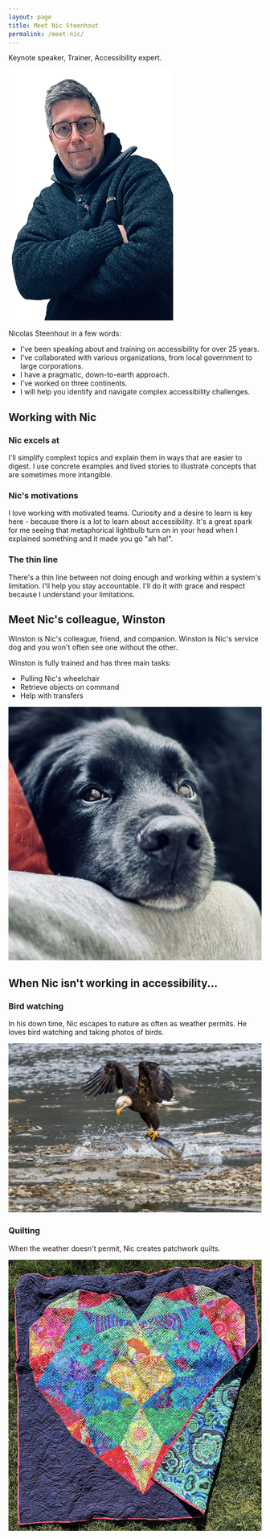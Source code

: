 ```yaml
---
layout: page
title: Meet Nic Steenhout
permalink: /meet-nic/
---
```


<div class="callout">
  <p>Keynote speaker, Trainer, Accessibility expert.</p>
</div>

<div class="grid-reflow">
  <img src="/img/nic.png" alt="">

  <div class="box-with-shadow light-on-primary">
    <p>Nicolas Steenhout in a few words:</p>
    <ul>
      <li>I've been speaking about and training on accessibility for over 25 years.</li>
      <li>I've collaborated with various organizations, from local government to large corporations.</li>
      <li>I have a pragmatic, down-to-earth approach.</li>
      <li>I've worked on three continents.</li>
      <li>I will help you identify and navigate complex accessibility challenges.</li>
    </ul>
  </div>
</div>

## Working with Nic 

<div class="flex-reflow">
  <div>
    <h3>Nic excels at</h3>
    <p>I'll simplify complext topics and explain them in ways that are easier to digest. I use concrete examples and lived stories to illustrate concepts that are sometimes more intangible.</p>
  </div>
  
  <div>
    <h3>Nic's motivations</h3>
    <p>I love working with motivated teams. Curiosity and a desire to learn is key here - because there is a lot to learn about accessibility. It's a great spark for me seeing that metaphorical lightbulb turn on in your head when I explained something and it made you go "ah ha!".</p>
  </div>

  <div>
    <h3>The thin line</h3>
    <p>There's a thin line between not doing enough and working within a system's limitation. I'll help you stay accountable. I'll do it with grace and respect because I understand your limitations.</p>
  </div>
</div>

<div class="light-on-primary margin-vertical pad-inline">
  <h2>Meet Nic's colleague, Winston</h2>

  <div class="grid-reflow">
    <div>
      <p>Winston is Nic's colleague, friend, and companion. Winston is Nic's service dog and you won't often see one without the other.</p>
      <p>Winston is fully trained and has three main tasks:</p>
      <ul>
        <li>Pulling Nic's wheelchair</li>
        <li>Retrieve objects on command</li>
        <li>Help with transfers</li>
      </ul>
    </div>
    <img src="/img/winston.jpg" alt="Close up head shot of a black dog. His head is laying down on a knee. He's looking up at the camera.">
  </div>
</div>

## When Nic isn't working in accessibility...

<div class="flex-reflow">
  <div>
    <h3>Bird watching</h3>
    <p>In his down time, Nic escapes to nature as often as weather permits. He loves bird watching and taking photos of birds.</p>
    <img src="/img/bald-eagle.jpg" alt="An adult bald eagle with a salmon grabbed in his talons, taking off above shallow water. The bird's wings are tight in a M shape above him.">
  </div>
  <div>
    <h3>Quilting</h3>
    <p>When the weather doesn't permit, Nic creates patchwork quilts.</p>
    <img src="/img/heart-quilt.jpg" alt="A 60 inch square quilt on the lawn. The quilt has a dark purple background and a patchwork heart shape occupies nearly the entirety of the quilt. The fabrics for the heart are a riot of Kaffe Fassett fabrics in reds, oranges, blues, yellows, and greens. The bottom right of the quilt is folded over showing a teal printed backing">
  </div>
</div>